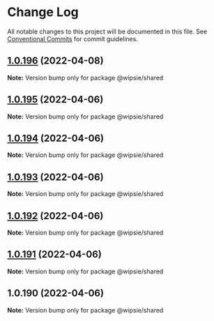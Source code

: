 # Change Log

All notable changes to this project will be documented in this file.
See [Conventional Commits](https://conventionalcommits.org) for commit guidelines.

## [1.0.196](https://github.com/dumboldspider/wipsie-ui/compare/v1.0.195...v1.0.196) (2022-04-08)

**Note:** Version bump only for package @wipsie/shared





## [1.0.195](https://github.com/dumboldspider/wipsie-shared/compare/v1.0.194...v1.0.195) (2022-04-06)

**Note:** Version bump only for package @wipsie/shared





## [1.0.194](https://github.com/dumboldspider/wipsie-shared/compare/v1.0.193...v1.0.194) (2022-04-06)

**Note:** Version bump only for package @wipsie/shared





## [1.0.193](https://github.com/dumboldspider/wipsie-shared/compare/v1.0.192...v1.0.193) (2022-04-06)

**Note:** Version bump only for package @wipsie/shared





## [1.0.192](https://github.com/dumboldspider/wipsie-shared/compare/v1.0.191...v1.0.192) (2022-04-06)

**Note:** Version bump only for package @wipsie/shared





## [1.0.191](https://github.com/dumboldspider/wipsie-shared/compare/v1.0.190...v1.0.191) (2022-04-06)

**Note:** Version bump only for package @wipsie/shared





## 1.0.190 (2022-04-06)

**Note:** Version bump only for package @wipsie/shared
